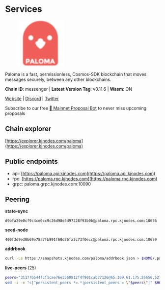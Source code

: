 # Services

<figure><img src="https://raw.githubusercontent.com/kj89/cosmos-images/main/logos/paloma.png" width="150" alt=""><figcaption></figcaption></figure>

Paloma is a fast, permissionless, Cosmos-SDK blockchain that  moves messages securely, between any other blockchains.

**Chain ID**: messenger | **Latest Version Tag**: v0.11.6 | **Wasm**: ON

[Website](https://www.palomachain.com) | [Discord](https://discord.gg/tKVFpfdSw4) | [Twitter](https://twitter.com/paloma_chain)



Subscribe to our free [🤖 Mainnet Proposal Bot](https://t.me/kjnodes_proposal_bot) to never miss upcoming proposals


## Chain explorer
[https://explorer.kjnodes.com/paloma](https://explorer.kjnodes.com/paloma)

## Public endpoints

* api: [https://paloma.api.kjnodes.com](https://paloma.api.kjnodes.com)
* rpc: [https://paloma.rpc.kjnodes.com](https://paloma.rpc.kjnodes.com)
* grpc: paloma.grpc.kjnodes.com:10090

## Peering

**state-sync**

```text
d9bfa29e0cf9c4ce0cc9c26d98e5d97228f93b0b@paloma.rpc.kjnodes.com:10656
```

**seed-node**

```text
400f3d9e30b69e78a7fb891f60d76fa3c73f0ecc@paloma.rpc.kjnodes.com:10659
```

**addrbook**
```bash
curl -Ls https://snapshots.kjnodes.com/paloma/addrbook.json > $HOME/.paloma/config/addrbook.json
```

**live-peers** (25)
```bash
peers="31177b544fcf1cae76e3560812f4f901cab27126@65.109.61.175:26656,527200c42834243b6dc8dacbe26423b7e6577e0f@138.201.129.102:26656,7eae755c119f538e0dc99f3c37289de628bc9526@209.182.239.169:26656,7e93f6409ade895fe301b502d6fb9dfb96343a34@135.125.5.34:54056,9cf215d69773173a4c40eb2e811cea8aa7e37432@213.239.216.252:21656,471a09da6fafb67bff3aa1f01e00fd1830e53262@136.243.94.138:26656,e833844c00b8ce60ce6826f170becfa18e6172c2@46.4.27.59:26656,dfa0d66a3713bf6b49bc509a2a4fc75bee042a30@23.88.77.188:20009,8af8dfa817359036f55f6793b0ed4bcce8884027@85.14.245.70:26656,99c890c97afc8abfdfeff662d539af5c504a0baf@88.99.67.234:26656,16f0d09580054101394ea08bbb48b1ad5bb91a27@95.214.52.144:10656,d9bfa29e0cf9c4ce0cc9c26d98e5d97228f93b0b@65.109.88.38:10656,41a47bae18f81c1f626e4b238221b77e274424d7@45.33.65.223:26656,22e7a98b54070bee0f504305d9ed0fb7a2b24ab6@34.221.60.207:26656,b41423c8b181c3f2c47df39cca12e7d9bfcfd75e@213.239.215.77:21656,ef1cd7da8319351b51ec930924929d03a5b76dc3@65.108.225.57:26656,15f4b11b50810b5046679a12b494e42a2c9034fd@65.109.30.12:26656,2c6772b11c1f9eff2a923eb2bf808543cdd501c5@79.143.179.196:26656,cb8a1e9e12ac06dbd565311137f6c93d66fd96f8@104.167.221.18:26656,b92c94f00b46500a5ff8920acd438c0873c2f9da@50.116.13.101:26656,87b4221770495e66e772a53bbea92a15aff288c2@144.126.158.0:26656,1a0232b9426aa1c7a78c92a2136b69d050bb6942@65.108.224.126:26656,d44dcdbc4d0f5ae1415143a80f9e5d092af68819@188.165.205.120:10656,98b54cd6696e616fe966008ebf2bac409e3e0773@65.108.194.44:26656,b89bec4b3fccbb6928c376ad2e2c38e3b59832ec@88.234.154.141:26656"
sed -i -e "s|^persistent_peers *=.*|persistent_peers = \"$peers\"|" $HOME/.paloma/config/config.toml
```
